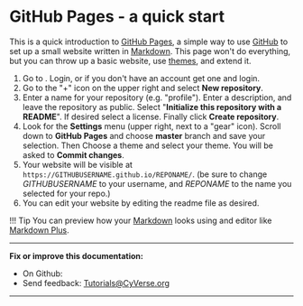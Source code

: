# GitHub Pages - a quick start

This is a quick introduction to [GitHub Pages](https://pages.github.com/), a simple way to use [GitHub](https://github.com/) to set up a small website written in [Markdown](https://github.com/adam-p/markdown-here/wiki/Markdown-Cheatsheet). This page won't do everything, but you can throw
up a basic website, use [themes](https://pages.github.com/themes/), and extend it.

1.  Go to . Login, or if you don't have an account get one and login.
2.  Go to the "+" icon on the upper right and select **New repository**.
3.  Enter a name for your repository (e.g. "profile"). Enter a description, and leave the repository as public. Select "**Initialize this repository with a README**". If desired select a license. Finally click **Create repository**.
4.  Look for the **Settings** menu (upper right, next to a "gear" icon). Scroll down to **GitHub Pages** and choose **master** branch and save your selection. Then Choose a theme and select your theme. You will be asked to **Commit changes**.
5.  Your website will be visible at `https://GITHUBUSERNAME.github.io/REPONAME/`. (be sure to change *GITHUBUSERNAME* to your username, and *REPONAME* to the name you selected for your repo.)
6.  You can edit your website by editing the readme file as desired.

!!! Tip
        You can preview how your [Markdown](https://github.com/adam-p/markdown-here/wiki/Markdown-Cheatsheet) looks using and editor like [Markdown Plus](https://mdp.tylingsoft.com/).

---

**Fix or improve this documentation:**

-   On Github:
-   Send feedback: [Tutorials@CyVerse.org](Tutorials@CyVerse.org)

---
